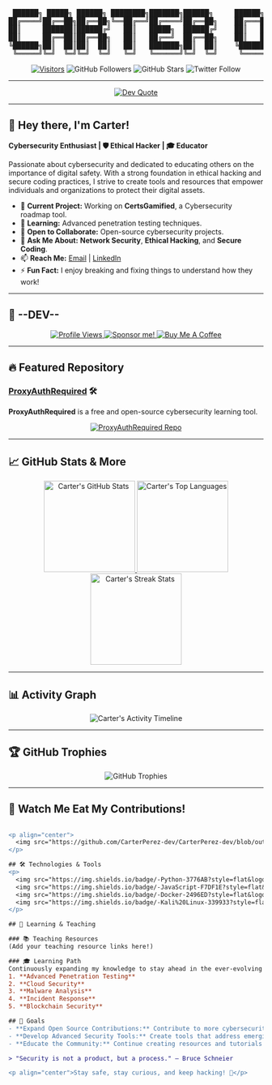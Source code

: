 <!-- 
   ___  __   __  ___  __  ___  _____   ___        ___  __        ___  __  ___  ___ 
  / __)/ _\ (  )/ __)/  \(  ,\(  _  ) (  ,)      (  ,)(  )      (  ,\(  )/ __)/ __)
 ( (__/    \ )(( (__ )  O )) ,/ )(_)(   ) ,\      ) ,\/ (_/\     ) ,/ )(( (__ \__ \
  \___\_/\_/(__)\___)(__/( )/  (_____)(___/      (___/\____/    (___/(__)\___)(___/
                                                                                   
       =>  Hi there, I'm Carter! Cybersecurity Enthusiast, Ethical Hacker, Educator
-->

<!-- Fancy ASCII Banner -->
<pre align="center">
 ██████╗ █████╗ ██████╗ ████████╗███████╗██████╗     ██████╗ ███████╗██████╗ ███████╗███████╗███████╗
██╔════╝██╔══██╗██╔══██╗╚══██╔══╝██╔════╝██╔══██╗    ██╔═══██╗██╔════╝██╔══██╗██╔════╝██╔════╝██╔════╝
██║     ███████║██████╔╝   ██║   █████╗  ██████╔╝    ██║   ██║█████╗  ██████╔╝█████╗  ███████╗███████╗
██║     ██╔══██║██╔══██╗   ██║   ██╔══╝  ██╔══██╗    ██║   ██║██╔══╝  ██╔══██╗██╔══╝  ╚════██║╚════██║
╚██████╗██║  ██║██║  ██║   ██║   ███████╗██║  ██║    ╚██████╔╝███████╗██║  ██║███████╗███████║███████║
 ╚═════╝╚═╝  ╚═╝╚═╝  ╚═╝   ╚═╝   ╚══════╝╚═╝  ╚═╝     ╚═════╝ ╚══════╝╚═╝  ╚═╝╚══════╝╚══════╝╚══════╝
</pre>

<div align="center">

[![Visitors](https://visitor-badge.glitch.me/badge?page_id=CarterPerez-dev.CarterPerez-dev&left_color=purple&right_color=blue)](https://github.com/CarterPerez-dev)
![GitHub Followers](https://img.shields.io/github/followers/CarterPerez-dev?label=Followers&style=for-the-badge)
![GitHub Stars](https://img.shields.io/github/stars/CarterPerez-dev?label=Stars&style=for-the-badge)
![Twitter Follow](https://img.shields.io/twitter/follow/CarterPerez_dev?label=Follow%20Me&style=for-the-badge)

</div>

---

<!-- Cool Quote Widget -->
<p align="center">
  <a href="https://github.com/piyushsuthar/github-readme-quotes">
    <img src="https://quotes-github-readme.vercel.app/api?type=vertical&theme=radical" alt="Dev Quote" />
  </a>
</p>

---

## 🔐 Hey there, I'm Carter!

**Cybersecurity Enthusiast | 🛡️ Ethical Hacker | 🎓 Educator**

Passionate about cybersecurity and dedicated to educating others on the importance of digital safety. With a strong foundation in ethical hacking and secure coding practices, I strive to create tools and resources that empower individuals and organizations to protect their digital assets.

- 🔭 **Current Project:** Working on **CertsGamified**, a Cybersecurity roadmap tool.
- 🌱 **Learning:** Advanced penetration testing techniques.
- 👯 **Open to Collaborate:** Open-source cybersecurity projects.
- 💬 **Ask Me About:** **Network Security**, **Ethical Hacking**, and **Secure Coding**.
- 📫 **Reach Me:** [Email](mailto:carterperez-dev@proxyauthrequired.com) | [LinkedIn](www.linkedin.com/in/carter-perez-proxyauthrequired)
- ⚡ **Fun Fact:** I enjoy breaking and fixing things to understand how they work!

---

## 🎉 --DEV--

<div align="center">
  
<!-- GitHub Profile Views -->
<a href="https://github.com/CarterPerez-dev">
  <img src="https://komarev.com/ghpvc/?username=CarterPerez-dev&color=blueviolet&style=for-the-badge" alt="Profile Views" />
</a>

<!-- Sponsor Me (if you have GitHub Sponsors, otherwise remove) -->
<a href="https://github.com/sponsors/CarterPerez-dev">
  <img src="https://img.shields.io/badge/Sponsor-❤️-pink?style=for-the-badge" alt="Sponsor me!" />
</a>

<!-- Buy Me a Coffee -->
<a href="https://www.buymeacoffee.com/yourusername">
  <img src="https://img.shields.io/badge/Buy_Me_A_Coffee-%23FFDD00.svg?style=for-the-badge&logo=buy-me-a-coffee&logoColor=black" alt="Buy Me A Coffee" />
</a>

</div>

---

## 🔥 Featured Repository

### [ProxyAuthRequired](https://github.com/CarterPerez-dev/ProxyAuthRequired) 🛠️

**ProxyAuthRequired** is a free and open-source cybersecurity learning tool.

<p align="center">
  <a href="https://github.com/CarterPerez-dev/ProxyAuthRequired">
    <img src="https://github-readme-stats.vercel.app/api/pin/?username=CarterPerez-dev&repo=ProxyAuthRequired&theme=dark&hide_border=true" alt="ProxyAuthRequired Repo" />
  </a>
</p>

---

## 📈 GitHub Stats & More

<div align="center">

<!-- Main GitHub Stats -->
<a href="https://github.com/CarterPerez-dev">
  <img height="180em" src="https://github-readme-stats.vercel.app/api?username=CarterPerez-dev&show_icons=true&theme=radical&hide_border=true" alt="Carter's GitHub Stats" />
</a>

<!-- Top Languages -->
<a href="https://github.com/CarterPerez-dev?tab=repositories">
  <img height="180em" src="https://github-readme-stats.vercel.app/api/top-langs/?username=CarterPerez-dev&layout=compact&theme=radical&hide_border=true" alt="Carter's Top Languages" />
</a>

<!-- GitHub Streak Stats -->
<a href="https://git.io/streak-stats">
  <img height="180em" src="https://github-readme-streak-stats.herokuapp.com?user=CarterPerez-dev&theme=radical&hide_border=true&date_format=j%20M%5B%20Y%5D" alt="Carter's Streak Stats" />
</a>

</div>

---

## 📊 Activity Graph

<div align="center">
  <img src="https://github-readme-activity-graph.vercel.app/graph?username=CarterPerez-dev&theme=react-dark&hide_border=true" alt="Carter's Activity Timeline" />
</div>

---

## 🏆 GitHub Trophies
<p align="center">
  <img src="https://github-profile-trophy.vercel.app/?username=CarterPerez-dev&theme=radical&no-frame=true&no-bg=true&margin-w=4" alt="GitHub Trophies" />
</p>

---

## 🐍 Watch Me Eat My Contributions!
```diff

<p align="center"> 
  <img src="https://github.com/CarterPerez-dev/CarterPerez-dev/blob/output/github-contribution-grid-snake.svg" alt="snake gif" />
</p>

## 🛠️ Technologies & Tools
<p>
  <img src="https://img.shields.io/badge/-Python-3776AB?style=flat&logo=python&logoColor=white" alt="Python" />
  <img src="https://img.shields.io/badge/-JavaScript-F7DF1E?style=flat&logo=javascript&logoColor=black" alt="JavaScript" />
  <img src="https://img.shields.io/badge/-Docker-2496ED?style=flat&logo=docker&logoColor=white" alt="Docker" />
  <img src="https://img.shields.io/badge/-Kali%20Linux-339933?style=flat&logo=kali-linux&logoColor=white" alt="Kali Linux" />
</p>

## 🧠 Learning & Teaching

### 📚 Teaching Resources
(Add your teaching resource links here!)

### 🎓 Learning Path
Continuously expanding my knowledge to stay ahead in the ever-evolving field of cybersecurity:
1. **Advanced Penetration Testing**
2. **Cloud Security**
3. **Malware Analysis**
4. **Incident Response**
5. **Blockchain Security**

## 🎯 Goals
- **Expand Open Source Contributions:** Contribute to more cybersecurity projects and collaborate with like-minded developers.
- **Develop Advanced Security Tools:** Create tools that address emerging security challenges.
- **Educate the Community:** Continue creating resources and tutorials to help others learn about cybersecurity.

> "Security is not a product, but a process." — Bruce Schneier

<p align="center">Stay safe, stay curious, and keep hacking! 🚀</p>

